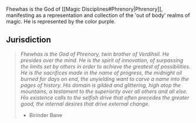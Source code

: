 Fhewhas is the God of [[Magic Disciplines#Phrenory|Phrenory]], manifesting as a representation and collection of the 'out of body' realms of magic. He is represented by the color purple. 

## Jurisdiction 

>*Fhewhas is the God of Phrenory, twin brother of Verdihsil. He presides over the mind. He is the spirit of innovation, of surpassing the limits set by others in order to achieve the greatest of possibilities.  He is the sacrifices made in the name of progress, the midnight oil burned for days on end, the unyielding want to carve a name into the pages of history.  His domain is gilded and glittering, high atop the mountains, a testament to the superiority over all others and all else. His existence calls to the selfish drive that often precedes the greater good, the internal desires that drive external change.*
>- Birinder Bane


